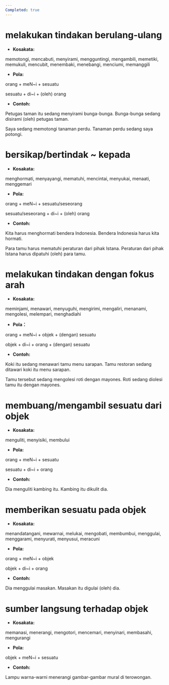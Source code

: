 ```yaml
---
Completed: true
---
```


# melakukan tindakan berulang-ulang

- **Kosakata:**

memotongi, mencabuti, menyirami, mengguntingi, mengambili, memetiki, memukuli, mencubit, menembaki, menebangi, menciumi, memanggili

- **Pola:**

orang + meN\~i + sesuatu

sesuatu + di\~i + (oleh) orang

- **Contoh:**

Petugas taman itu sedang menyirami bunga-bunga.
Bunga-bunga sedang disirami (oleh) petugas taman.

Saya sedang memotongi tanaman perdu.
Tanaman perdu sedang saya potongi.

# bersikap/bertindak \~ kepada

- **Kosakata:**

menghormati, menyayangi, mematuhi, mencintai, menyukai, menaati, menggemari

- **Pola:**

orang + meN\~i + sesuatu/seseorang

sesuatu/seseorang + di\~i + (oleh) orang

- **Contoh:**

Kita harus menghormati bendera Indonesia.
Bendera Indonesia harus kita hormati.

Para tamu harus mematuhi peraturan dari pihak Istana.
Peraturan dari pihak Istana harus dipatuhi (oleh) para tamu.

# melakukan tindakan dengan fokus arah

- **Kosakata:**

meminjami, menawari, menyuguhi, mengirimi, mengaliri, menanami, mengolesi, melempari, menghadiahi

- **Pola：**

orang + meN\~i + objek + (dengan) sesuatu

objek + di\~i + orang + (dengan) sesuatu

- **Contoh:**

Koki itu sedang menawari tamu menu sarapan.
Tamu restoran sedang ditawari koki itu menu sarapan.

Tamu tersebut sedang mengolesi roti dengan mayones.
Roti sedang diolesi tamu itu dengan mayones.

# membuang/mengambil sesuatu dari objek

- **Kosakata:**

menguliti, menyisiki, membului

- **Pola:**

orang + meN\~i + sesuatu

sesuatu + di\~i + orang

- **Contoh:**

Dia menguliti kambing itu.
Kambing itu dikulit dia.

# memberikan sesuatu pada objek

- **Kosakata:**

menandatangani, mewarnai, melukai, mengobati, membumbui, menggulai, menggarami, menyurati, menyusui, meracuni

- **Pola:**

orang + meN\~i + objek

objek + di\~i + orang

- **Contoh:**

Dia menggulai masakan.
Masakan itu digulai (oleh) dia.

# sumber langsung terhadap objek

- **Kosakata:**

memanasi, menerangi, mengotori, mencemari, menyinari, membasahi, mengurangi

- **Pola:**

objek + meN\~i + sesuatu

- **Contoh:**

Lampu warna-warni menerangi gambar-gambar mural di terowongan.
